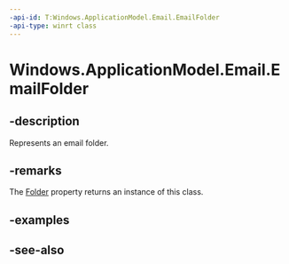 ```yaml
---
-api-id: T:Windows.ApplicationModel.Email.EmailFolder
-api-type: winrt class
---
```


<!-- Class syntax.
public class EmailFolder : Windows.ApplicationModel.Email.IEmailFolder
-->

# Windows.ApplicationModel.Email.EmailFolder

## -description
Represents an email folder.

## -remarks
The [Folder](emailmailboxchange_folder.md) property returns an instance of this class.

## -examples

## -see-also
